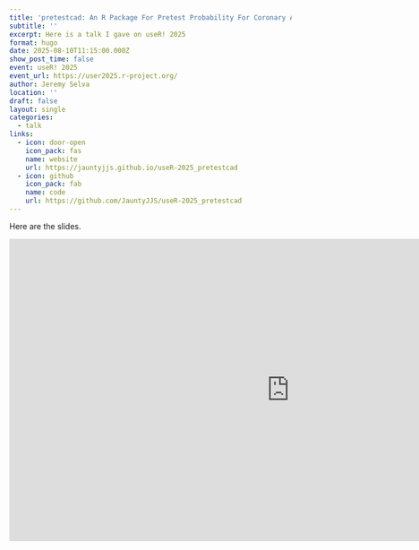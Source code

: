 ```yaml
---
title: 'pretestcad: An R Package For Pretest Probability For Coronary Artery Disease'
subtitle: ''
excerpt: Here is a talk I gave on useR! 2025
format: hugo
date: 2025-08-10T11:15:00.000Z
show_post_time: false
event: useR! 2025
event_url: https://user2025.r-project.org/
author: Jeremy Selva
location: ''
draft: false
layout: single
categories:
  - talk
links:
  - icon: door-open
    icon_pack: fas
    name: website
    url: https://jauntyjjs.github.io/useR-2025_pretestcad
  - icon: github
    icon_pack: fab
    name: code
    url: https://github.com/JauntyJJS/useR-2025_pretestcad
---
```



Here are the slides.

<iframe width="1000" height="540" src="https://jauntyjjs.github.io/useR-2025_pretestcad" frameborder="0" allowfullscreen>
</iframe>
